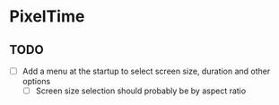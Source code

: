# PixelTime

## TODO

- [ ] Add a menu at the startup to select screen size, duration and other options
  - [ ] Screen size selection should probably be by aspect ratio
